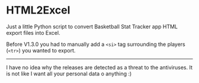 # HTML2Excel
Just a little Python script to convert Basketball Stat Tracker app HTML export files into Excel.

Before V1.3.0 you had to manually add a ```<si>``` tag surrounding the players (```<tr>```) you wanted to export.

---

I have no idea why the releases are detected as a threat to the antiviruses. It is not like I want all your personal data o anything :)
